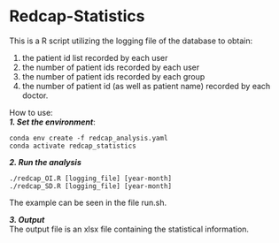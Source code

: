 # Redcap-Statistics
This is a R script utilizing the logging file of the database to obtain:    
  1. the patient id list recorded by each user  
  2. the number of patient ids recorded by each user  
  3. the number of patient ids recorded by each group  
  4. the number of patient id (as well as patient name) recorded by each doctor.  

How to use:   
 __*1. Set the environment*__:      
   ```   
   conda env create -f redcap_analysis.yaml
   conda activate redcap_statistics
   ```
                                          
 __*2. Run the analysis*__    
   ```
   ./redcap_OI.R [logging_file] [year-month]
   ./redcap_SD.R [logging_file] [year-month]     
   ```
   The example can be seen in the file run.sh.
                                                             
 __*3. Output*__         
   The output file is an xlsx file containing the statistical information.
